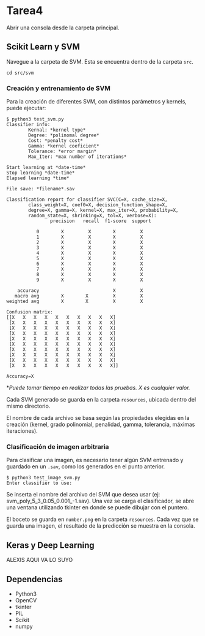 # Tarea4

Abrir una consola desde la carpeta principal.

## Scikit Learn y SVM

Navegue a la carpeta de SVM. Esta se encuentra dentro de la carpeta `src`.

```(console)
cd src/svm
```

### Creación y entrenamiento de SVM

Para la creación de diferentes SVM, con distintos parámetros y kernels, puede ejecutar:

```(console)
$ python3 test_svm.py
Classifier info:
        Kernal: *kernel type*
        Degree: *polinomal degree*
        Cost: *penalty cost*
        Gamma: *kernel coeficient*
        Tolerance: *error margin*
        Max_Iter: *max number of iterations*

Start learning at *date-time*
Stop learning *date-time*
Elapsed learning *time*

File save: *filename*.sav

Classification report for classifier SVC(C=X, cache_size=X,
        class_weight=X, coef0=X, decision_function_shape=X,
        degree=X, gamma=X, kernel=X, max_iter=X, probability=X,
        random_state=X, shrinking=X, tol=X, verbose=X):
                precision   recall  f1-score  support

           0        X         X        X         X
           1        X         X        X         X
           2        X         X        X         X
           3        X         X        X         X
           4        X         X        X         X
           5        X         X        X         X
           6        X         X        X         X
           7        X         X        X         X
           8        X         X        X         X
           9        X         X        X         X

    accuracy                           X         X
   macro avg        X        X         X         X
weighted avg        X        X         X         X

Confusion matrix:
[[X   X   X   X   X   X   X   X   X   X]
 [X   X   X   X   X   X   X   X   X   X]
 [X   X   X   X   X   X   X   X   X   X]
 [X   X   X   X   X   X   X   X   X   X]
 [X   X   X   X   X   X   X   X   X   X]
 [X   X   X   X   X   X   X   X   X   X]
 [X   X   X   X   X   X   X   X   X   X]
 [X   X   X   X   X   X   X   X   X   X]
 [X   X   X   X   X   X   X   X   X   X]
 [X   X   X   X   X   X   X   X   X   X]]

Accuracy=X
```

\*_Puede tomar tiempo en realizar todas las pruebas. X es cualquier valor._

Cada SVM generado se guarda en la carpeta `resources`, ubicada dentro del mismo directorio.

El nombre de cada archivo se basa según las propiedades elegidas en la creación (kernel, grado polinomial, penalidad, gamma, tolerancia, máximas iteraciones).

### Clasificación de imagen arbitraria

Para clasificar una imagen, es necesario tener algún SVM entrenado y guardado en un `.sav`, como los generados en el punto anterior.

```(console)
$ python3 test_image_svm.py
Enter classifier to use:
```

Se inserta el nombre del archivo del SVM que desea usar (ej: svm_poly_5_3_0.05_0.001_-1.sav). Una vez se carga el clasificador, se abre una ventana utilizando tkinter en donde se puede dibujar con el puntero.

El boceto se guarda en `number.png` en la carpeta `resources`. Cada vez que se guarda una imagen, el resultado de la predicción se muestra en la consola.

## Keras y Deep Learning

ALEXIS AQUI VA LO SUYO

## Dependencias

- Python3
- OpenCV
- tkinter
- PIL
- Scikit
- numpy
